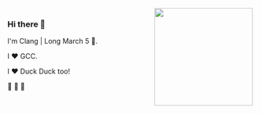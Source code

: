 <img src="https://user-images.githubusercontent.com/69034721/95423733-282fa700-0974-11eb-9a0b-7e755744bb46.jpg" align="right" style="float: right; margin: 0 5px 0 0;" width="200px" />

### Hi there 👋

I'm Clang | Long March 5 :rocket:.

I :heart: GCC.

I :heart: Duck Duck too!

:rocket: :rocket: :rocket:

<!--
**clang-with-gcc/clang-with-gcc** is a ✨ _special_ ✨ repository because its `README.md` (this file) appears on your GitHub profile.

Here are some ideas to get you started:

- 🔭 I’m currently working on ...
- 🌱 I’m currently learning ...
- 👯 I’m looking to collaborate on ...
- 🤔 I’m looking for help with ...
- 💬 Ask me about ...
- 📫 How to reach me: ...
- 😄 Pronouns: ...
- ⚡ Fun fact: ...
-->
